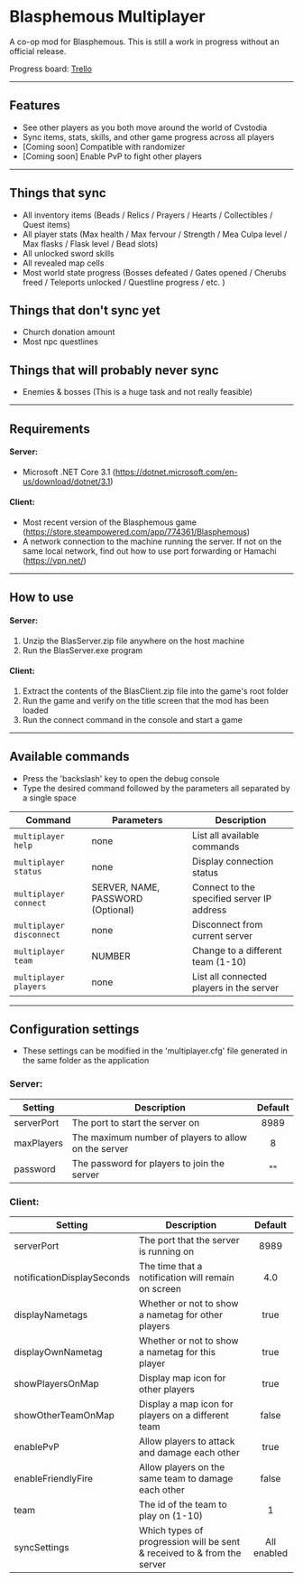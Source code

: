 # Blasphemous Multiplayer

A co-op mod for Blasphemous.  This is still a work in progress without an official release.

Progress board: [Trello](https://trello.com/b/FBdBWoVM/blasphemous-multiplayer)

---

## Features

- See other players as you both move around the world of Cvstodia
- Sync items, stats, skills, and other game progress across all players
- [Coming soon] Compatible with randomizer
- [Coming soon] Enable PvP to fight other players

---

## Things that sync

- All inventory items (Beads / Relics / Prayers / Hearts / Collectibles / Quest items)
- All player stats (Max health / Max fervour / Strength / Mea Culpa level / Max flasks / Flask level / Bead slots)
- All unlocked sword skills
- All revealed map cells
- Most world state progress (Bosses defeated / Gates opened / Cherubs freed / Teleports unlocked / Questline progress / etc. )

## Things that don't sync yet

- Church donation amount
- Most npc questlines

## Things that will probably never sync

- Enemies & bosses (This is a huge task and not really feasible)

---

## Requirements

#### Server:
- Microsoft .NET Core 3.1 (https://dotnet.microsoft.com/en-us/download/dotnet/3.1)

#### Client:
- Most recent version of the Blasphemous game (https://store.steampowered.com/app/774361/Blasphemous)
- A network connection to the machine running the server.  If not on the same local network, find out how to use port forwarding or Hamachi (https://vpn.net/)

---

## How to use

#### Server:
1. Unzip the BlasServer.zip file anywhere on the host machine
2. Run the BlasServer.exe program

#### Client:
1. Extract the contents of the BlasClient.zip file into the game's root folder
2. Run the game and verify on the title screen that the mod has been loaded
3. Run the connect command in the console and start a game

---

## Available commands
- Press the 'backslash' key to open the debug console
- Type the desired command followed by the parameters all separated by a single space

| Command | Parameters | Description |
| ------- | ----------- | ------- |
| `multiplayer help` | none | List all available commands |
| `multiplayer status` | none | Display connection status |
| `multiplayer connect` | SERVER, NAME, PASSWORD (Optional) | Connect to the specified server IP address |
| `multiplayer disconnect` | none | Disconnect from current server |
| `multiplayer team` | NUMBER | Change to a different team (1-10) |
| `multiplayer players` | none | List all connected players in the server |

---

## Configuration settings
- These settings can be modified in the 'multiplayer.cfg' file generated in the same folder as the application

### Server:

| Setting | Description | Default |
| ------- | ----------- | :-----: |
| serverPort | The port to start the server on | 8989 |
| maxPlayers| The maximum number of players to allow on the server| 8 |
| password | The password for players to join the server | "" |

### Client:

| Setting | Description | Default |
| ------- | ----------- | :-----: |
| serverPort | The port that the server is running on | 8989 |
| notificationDisplaySeconds | The time that a notification will remain on screen | 4.0 |
| displayNametags | Whether or not to show a nametag for other players | true |
| displayOwnNametag | Whether or not to show a nametag for this player | true |
| showPlayersOnMap | Display map icon for other players | true |
| showOtherTeamOnMap | Display a map icon for players on a different team | false |
| enablePvP | Allow players to attack and damage each other | true |
| enableFriendlyFire | Allow players on the same team to damage each other | false |
| team | The id of the team to play on (1-10) | 1 |
| syncSettings | Which types of progression will be sent & received to & from the server | All enabled |
